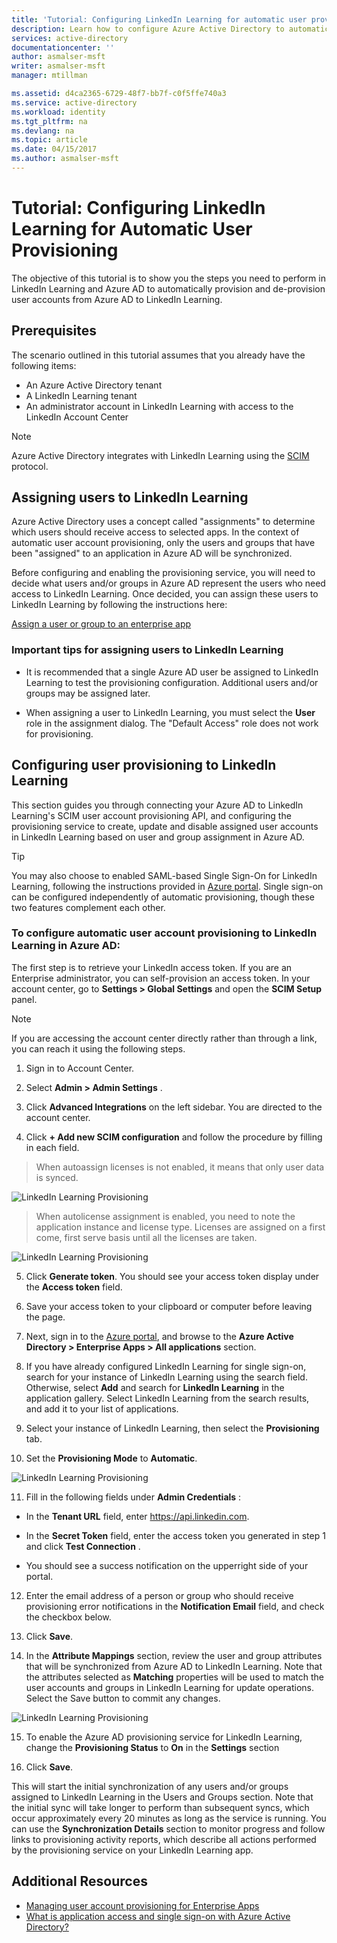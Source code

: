 ```yaml
---
title: 'Tutorial: Configuring LinkedIn Learning for automatic user provisioning with Azure Active Directory | Microsoft Docs'
description: Learn how to configure Azure Active Directory to automatically provision and de-provision user accounts to LinkedIn Learning.
services: active-directory
documentationcenter: ''
author: asmalser-msft
writer: asmalser-msft
manager: mtillman

ms.assetid: d4ca2365-6729-48f7-bb7f-c0f5ffe740a3
ms.service: active-directory
ms.workload: identity
ms.tgt_pltfrm: na
ms.devlang: na
ms.topic: article
ms.date: 04/15/2017
ms.author: asmalser-msft
---
```


# Tutorial: Configuring LinkedIn Learning for Automatic User Provisioning


The objective of this tutorial is to show you the steps you need to perform in LinkedIn Learning and Azure AD to automatically provision and de-provision user accounts from Azure AD to LinkedIn Learning. 

## Prerequisites

The scenario outlined in this tutorial assumes that you already have the following items:

*   An Azure Active Directory tenant
*   A LinkedIn Learning tenant 
*   An administrator account in LinkedIn Learning with access to the LinkedIn Account Center

> [!NOTE]
> Azure Active Directory integrates with LinkedIn Learning using the [SCIM](http://www.simplecloud.info/) protocol.

## Assigning users to LinkedIn Learning

Azure Active Directory uses a concept called "assignments" to determine which users should receive access to selected apps. In the context of automatic user account provisioning, only the users and groups that have been "assigned" to an application in Azure AD will be synchronized. 

Before configuring and enabling the provisioning service, you will need to decide what users and/or groups in Azure AD represent the users who need access to LinkedIn Learning. Once decided, you can assign these users to LinkedIn Learning by following the instructions here:

[Assign a user or group to an enterprise app](active-directory-coreapps-assign-user-azure-portal.md)

### Important tips for assigning users to LinkedIn Learning

*	It is recommended that a single Azure AD user be assigned to LinkedIn Learning to test the provisioning configuration. Additional users and/or groups may be assigned later.

*	When assigning a user to LinkedIn Learning, you must select the **User** role in the assignment dialog. The "Default Access" role does not work for provisioning.


## Configuring user provisioning to LinkedIn Learning

This section guides you through connecting your Azure AD to LinkedIn Learning's SCIM user account provisioning API, and configuring the provisioning service to create, update and disable assigned user accounts in LinkedIn Learning based on user and group assignment in Azure AD.

> [!TIP]
> You may also choose to enabled SAML-based Single Sign-On for LinkedIn Learning, following the instructions provided in [Azure portal](https://portal.azure.com). Single sign-on can be configured independently of automatic provisioning, though these two features complement each other.


### To configure automatic user account provisioning to LinkedIn Learning in Azure AD:


The first step is to retrieve your LinkedIn access token. If you are an Enterprise administrator, you can self-provision an
    access token. In your account center, go to **Settings &gt; Global Settings** and open the **SCIM Setup** panel.

> [!NOTE]
> If you are accessing the account center directly rather than through a link, you can reach it using the following steps.

1)  Sign in to Account Center.

2)  Select **Admin &gt; Admin Settings** .

3)  Click **Advanced Integrations** on the left sidebar. You are
    directed to the account center.

4)  Click **+ Add new SCIM configuration** and follow the procedure by
    filling in each field.

> When auto­assign licenses is not enabled, it means that only user
> data is synced.

![LinkedIn Learning Provisioning](./media/active-directory-saas-linkedinlearning-provisioning-tutorial/linkedin_1.PNG)

> When auto­license assignment is enabled, you need to note the
> application instance and license type. Licenses are assigned on a
> first come, first serve basis until all the licenses are taken.

![LinkedIn Learning Provisioning](./media/active-directory-saas-linkedinlearning-provisioning-tutorial/linkedin_2.PNG)

5)  Click **Generate token**. You should see your access token display
    under the **Access token** field.

6)  Save your access token to your clipboard or computer before leaving
    the page.

7) Next, sign in to the [Azure portal](https://portal.azure.com), and browse to the **Azure Active Directory > Enterprise Apps > All applications**  section.

8) If you have already configured LinkedIn Learning for single sign-on, search for your instance of LinkedIn Learning using the search field. Otherwise, select **Add** and search for **LinkedIn Learning** in the application gallery. Select LinkedIn Learning from the search results, and add it to your list of applications.

9)	Select your instance of LinkedIn Learning, then select the **Provisioning** tab.

10)	Set the **Provisioning Mode** to **Automatic**.

![LinkedIn Learning Provisioning](./media/active-directory-saas-linkedinlearning-provisioning-tutorial/linkedin_3.PNG)

11)  Fill in the following fields under **Admin Credentials** :

* In the **Tenant URL** field, enter https://api.linkedin.com.

* In the **Secret Token** field, enter the access token you generated in step 1 and click **Test Connection** .

* You should see a success notification on the upper­right side of
    your portal.

12) Enter the email address of a person or group who should receive provisioning error notifications in the **Notification Email** field, and check the checkbox below.

13) Click **Save**. 

14) In the **Attribute Mappings** section, review the user and group attributes that will be synchronized from Azure AD to LinkedIn Learning. Note that the attributes selected as **Matching** properties will be used to match the user accounts and groups in LinkedIn Learning for update operations. Select the Save button to commit any changes.

![LinkedIn Learning Provisioning](./media/active-directory-saas-linkedinlearning-provisioning-tutorial/linkedin_4.PNG)

15) To enable the Azure AD provisioning service for LinkedIn Learning, change the **Provisioning Status** to **On** in the **Settings** section

16) Click **Save**. 

This will start the initial synchronization of any users and/or groups assigned to LinkedIn Learning in the Users and Groups section. Note that the initial sync will take longer to perform than subsequent syncs, which occur approximately every 20 minutes as long as the service is running. You can use the **Synchronization Details** section to monitor progress and follow links to provisioning activity reports, which describe all actions performed by the provisioning service on your LinkedIn Learning app.


## Additional Resources

* [Managing user account provisioning for Enterprise Apps](active-directory-enterprise-apps-manage-provisioning.md)
* [What is application access and single sign-on with Azure Active Directory?](active-directory-appssoaccess-whatis.md)
